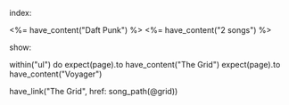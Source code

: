 index:

<%= have_content("Daft Punk") %>
<%= have_content("2 songs") %>


show:

within("ul") do
  expect(page).to have_content("The Grid")
  expect(page).to have_content("Voyager")

have_link("The Grid", href: song_path(@grid))
